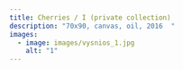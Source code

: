 ```yaml
---
title: Cherries / I (private collection)
description: "70x90, canvas, oil, 2016  "
images:
  - image: images/vysnios_1.jpg
    alt: "1"
---
```

